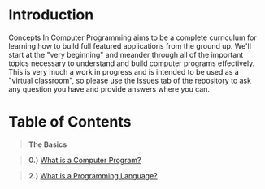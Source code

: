 
# Introduction

Concepts In Computer Programming aims to be a complete curriculum for
learning how to build full featured applications from the ground up. We'll start at the "very beginning" and meander through all of the important topics necessary to understand and build computer programs effectively.  This is very much a work in progress and is intended to be used as a "virtual classroom", so please use the Issues tab of the repository to ask any question you have and provide answers where you can.

# Table of Contents

> __The Basics__

> __0.)__ [What is a Computer Program?](content/0_basics/0-what-is-a-computer-program.md) 


> __2.)__ [What is a Programming Language?](content/0_basics/1-what-is-a-programming-language.md) 


